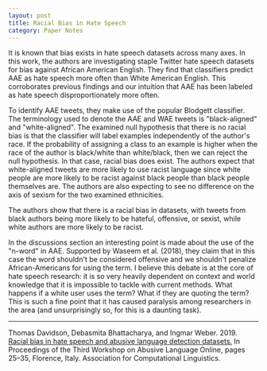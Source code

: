 ```yaml
---
layout: post
title: Racial Bias in Hate Speech
category: Paper Notes
---
```


It is known that bias exists in hate speech datasets across many axes. In this work, the authors are investigating staple Twitter hate speech datasets for bias against African American English. They find that classifiers predict AAE as hate speech more often than White American English. This corroborates previous findings and our intuition that AAE has been labeled as hate speech disproportionately more often.

To identify AAE tweets, they make use of the popular Blodgett classifier. The terminology used to denote the AAE and WAE tweets is "black-aligned" and "white-aligned". The examined null hypothesis that there is no racial bias is that the classifier will label examples independently of the author's race. If the probability of assigning a class to an example is higher when the race of the author is black/white than white/black, then we can reject the null hypothesis. In that case, racial bias does exist. The authors expect that white-aligned tweets are more likely to use racist language since white people are more likely to be racist against black people than black people themselves are. The authors are also expecting to see no difference on the axis of sexism for the two examined ethnicities.

The authors show that there is a racial bias in datasets, with tweets from black authors being more likely to be hateful, offensive, or sexist, while white authors are more likely to be racist.

In the discussions section an interesting point is made about the use of the "n-word" in AAE. Supported by Waseem et al. (2018), they claim that in this case the word shouldn't be considered offensive and we shouldn't penalize African-Americans for using the term. I believe this debate is at the core of hate speech research: it is so very heavily dependent on context and world knowledge that it is impossible to tackle with current methods. What happens if a white user uses the term? What if they are quoting the term? This is such a fine point that it has caused paralysis among researchers in the area (and unsurprisingly so, for this is a daunting task).

---
Thomas Davidson, Debasmita Bhattacharya, and Ingmar Weber. 2019. [Racial bias in hate speech and abusive language detection datasets.](https://aclanthology.org/W19-3504/) In Proceedings of the Third Workshop on Abusive Language Online, pages 25–35, Florence, Italy. Association for Computational Linguistics.
